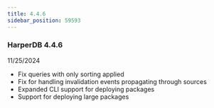 ```yaml
---
title: 4.4.6
sidebar_position: 59593
---
```


### HarperDB 4.4.6
11/25/2024

* Fix queries with only sorting applied
* Fix for handling invalidation events propagating through sources
* Expanded CLI support for deploying packages 
* Support for deploying large packages
